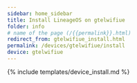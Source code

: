 ```yaml
---
sidebar: home_sidebar
title: Install LineageOS on gtelwifiue
folder: info
# name of the page (/{{permalink}}.html)
redirect_from: gtelwifiue_install.html
permalink: /devices/gtelwifiue/install
device: gtelwifiue
---
```

{% include templates/device_install.md %}
